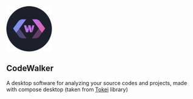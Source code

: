 <img src="src/main/resources/icons/app-icon.png" alt="app-icon" width="120px">

## CodeWalker
A desktop software for analyzing your source codes and projects, made with compose desktop (taken from [Tokei](https://github.com/XAMPPRocky/tokei) library)